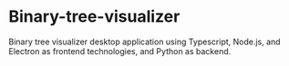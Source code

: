 # Binary-tree-visualizer
Binary tree visualizer desktop application using Typescript, Node.js, and Electron as frontend technologies, and Python as backend.
